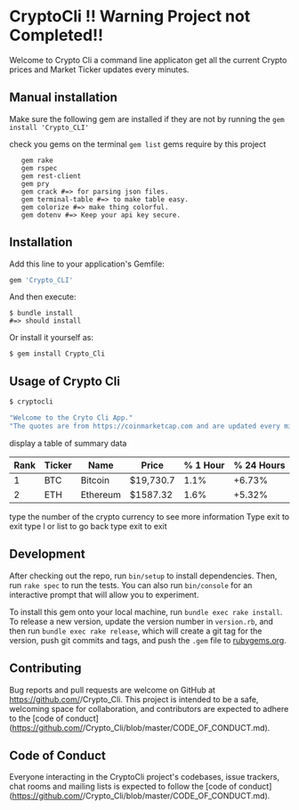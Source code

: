 # CryptoCli !! Warning Project not Completed!!

Welcome to Crypto Cli 
a command line applicaton get all the current Crypto prices and Market Ticker updates every minutes.


## Manual installation
Make sure the following gem are installed if they are not by running the ```gem install 'Crypto_CLI'```

check you gems on the terminal ```gem list```
gems require by this project 
```gem bundler
   gem rake
   gem rspec
   gem rest-client
   gem pry
   gem crack #=> for parsing json files.
   gem terminal-table #=> to make table easy.
   gem colorize #=> make thing colorful.
   gem dotenv #=> Keep your api key secure.
   ```



## Installation

Add this line to your application's Gemfile:

```ruby
gem 'Crypto_CLI'
```

And then execute:

    $ bundle install
    #=> should install

Or install it yourself as:

    $ gem install Crypto_Cli

## Usage of Crypto Cli
``` ruby 
$ cryptocli
```

```ruby
"Welcome to the Cryto Cli App."
"The quotes are from https://coinmarketcap.com and are updated every minutes."
```

display a table of summary data

| Rank		| Ticker  | Name		  | Price      | % 1 Hour | % 24 Hours |
| --------| --------| --------  | -----------|----------| -----------|
| 1				|	BTC			|	Bitcoin	  |	$19,730.7	 | 1.1%			|	+6.73%     |
| 2				|	ETH			|	Ethereum	|	$1587.32		 | 1.6%			|	+5.32%		 |

type the number of the crypto currency to see more information
Type exit to exit
type l or list to go back
type exit to exit

## Development

After checking out the repo, run `bin/setup` to install dependencies. Then, run `rake spec` to run the tests. You can also run `bin/console` for an interactive prompt that will allow you to experiment.

To install this gem onto your local machine, run `bundle exec rake install`. To release a new version, update the version number in `version.rb`, and then run `bundle exec rake release`, which will create a git tag for the version, push git commits and tags, and push the `.gem` file to [rubygems.org](https://rubygems.org).

## Contributing

Bug reports and pull requests are welcome on GitHub at https://github.com/<github username>/Crypto_Cli. This project is intended to be a safe, welcoming space for collaboration, and contributors are expected to adhere to the [code of conduct](https://github.com/<github username>/Crypto_Cli/blob/master/CODE_OF_CONDUCT.md).


## Code of Conduct

Everyone interacting in the CryptoCli project's codebases, issue trackers, chat rooms and mailing lists is expected to follow the [code of conduct](https://github.com/<github username>/Crypto_Cli/blob/master/CODE_OF_CONDUCT.md).
